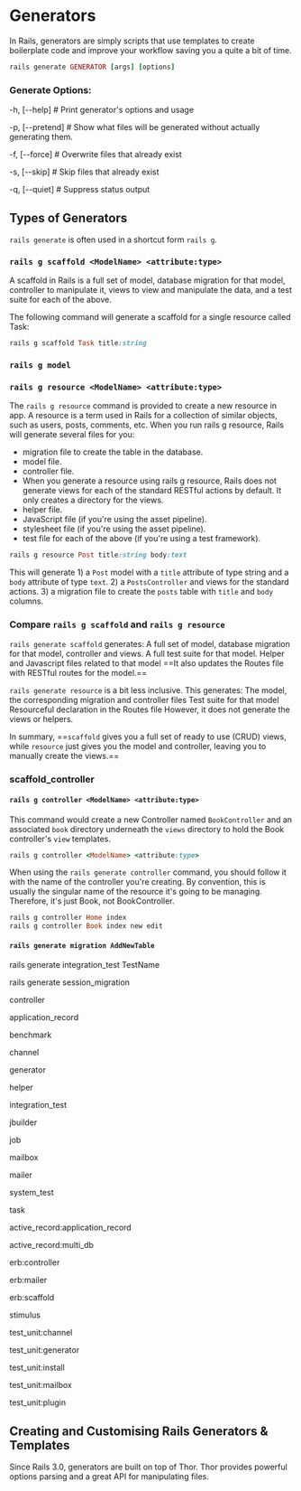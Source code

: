 # Generators

In Rails, generators are simply scripts that use templates to create boilerplate code and improve your workflow saving you a quite a bit of time.

````ruby
rails generate GENERATOR [args] [options]
````

### Generate Options:

\-h, \[--help] # Print generator's options and usage

\-p, \[--pretend] # Show what files will be generated without actually generating them.

\-f, \[--force] # Overwrite files that already exist

\-s, \[--skip] # Skip files that already exist

\-q, \[--quiet] # Suppress status output

## Types of Generators

`rails generate` is often used in a shortcut form `rails g`.

### `rails g scaffold <ModelName> <attribute:type>`

A scaffold in Rails is a full set of model, database migration for that model, controller to manipulate it, views to view and manipulate the data, and a test suite for each of the above.

The following command will generate a scaffold for a single resource called Task:

```ruby
rails g scaffold Task title:string
```



### `rails g model`



### `rails g resource <ModelName> <attribute:type>`

The `rails g resource` command is provided to create a new resource in app. A resource is a term used in Rails for a collection of similar objects, such as users, posts, comments, etc.  When you run rails g resource, Rails will generate several files for you:  

- migration file to create the table in the database.
- model file.
- controller file.
- When you generate a resource using rails g resource, Rails does not generate views for each of the standard RESTful actions by default. It only creates a directory for the views.
- helper file.
- JavaScript file (if you're using the asset pipeline).
- stylesheet file (if you're using the asset pipeline).
- test file for each of the above (if you're using a test framework).

```ruby
rails g resource Post title:string body:text
```

This will generate 1) a `Post` model with a `title` attribute of type string and a `body` attribute of type `text`. 2) a `PostsController` and views for the standard actions. 3) a migration file to create the `posts` table with `title` and `body` columns. 

### Compare `rails g scaffold` and `rails g resource`

 `rails generate scaffold` generates:
A full set of model, database migration for that model, controller and views.
A full test suite for that model.
Helper and Javascript files related to that model
==It also updates the Routes file with RESTful routes for the model.==

`rails generate resource` is a bit less inclusive. This generates:
The model, the corresponding migration and controller files
Test suite for that model
Resourceful declaration in the Routes file
However, it does not generate the views or helpers.

In summary, ==`scaffold` gives you a full set of ready to use (CRUD) views, while `resource` just gives you the model and controller, leaving you to manually create the views.==

### scaffold\_controller



#### `rails g controller <ModelName> <attribute:type>`

This command would create a new Controller named `BookController` and an associated `book` directory underneath the `views` directory to hold the Book controller's `view` templates.

```ruby
rails g controller <ModelName> <attribute:type>
```

When using the `rails generate controller` command, you should follow it with the name of the controller you're creating. By convention, this is usually the singular name of the resource it's going to be managing. Therefore, it's just Book, not BookController. 

```ruby
rails g controller Home index
rails g controller Book index new edit
```



#### `rails generate migration AddNewTable`



rails generate integration\_test TestName

rails generate session\_migration



controller

application\_record

benchmark

channel

generator

helper

integration\_test

jbuilder

job

mailbox

mailer





system\_test

task

active\_record:application\_record

active\_record:multi\_db

erb:controller

erb:mailer

erb:scaffold

stimulus

test\_unit:channel

test\_unit:generator

test\_unit:install

test\_unit:mailbox

test\_unit:plugin



## Creating and Customising Rails Generators & Templates

Since Rails 3.0, generators are built on top of Thor. Thor provides powerful options parsing and a great API for manipulating files.
